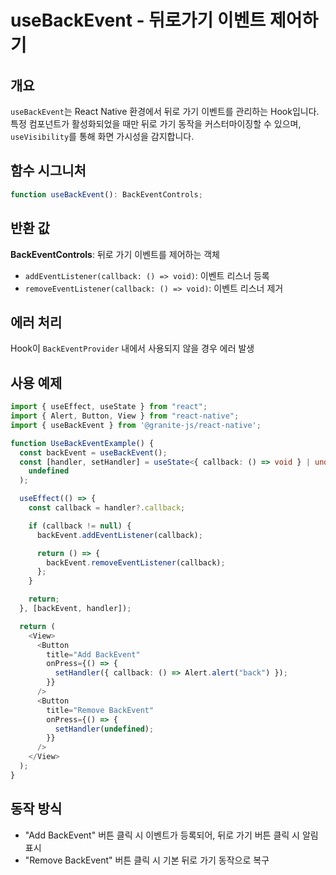 # useBackEvent - 뒤로가기 이벤트 제어하기

## 개요

`useBackEvent`는 React Native 환경에서 뒤로 가기 이벤트를 관리하는 Hook입니다. 특정 컴포넌트가 활성화되었을 때만 뒤로 가기 동작을 커스터마이징할 수 있으며, `useVisibility`를 통해 화면 가시성을 감지합니다.

## 함수 시그니처

```typescript
function useBackEvent(): BackEventControls;
```

## 반환 값

**BackEventControls**: 뒤로 가기 이벤트를 제어하는 객체

- `addEventListener(callback: () => void)`: 이벤트 리스너 등록
- `removeEventListener(callback: () => void)`: 이벤트 리스너 제거

## 에러 처리

Hook이 `BackEventProvider` 내에서 사용되지 않을 경우 에러 발생

## 사용 예제

```typescript
import { useEffect, useState } from "react";
import { Alert, Button, View } from "react-native";
import { useBackEvent } from '@granite-js/react-native';

function UseBackEventExample() {
  const backEvent = useBackEvent();
  const [handler, setHandler] = useState<{ callback: () => void } | undefined>(
    undefined
  );

  useEffect(() => {
    const callback = handler?.callback;

    if (callback != null) {
      backEvent.addEventListener(callback);

      return () => {
        backEvent.removeEventListener(callback);
      };
    }

    return;
  }, [backEvent, handler]);

  return (
    <View>
      <Button
        title="Add BackEvent"
        onPress={() => {
          setHandler({ callback: () => Alert.alert("back") });
        }}
      />
      <Button
        title="Remove BackEvent"
        onPress={() => {
          setHandler(undefined);
        }}
      />
    </View>
  );
}
```

## 동작 방식

- "Add BackEvent" 버튼 클릭 시 이벤트가 등록되어, 뒤로 가기 버튼 클릭 시 알림 표시
- "Remove BackEvent" 버튼 클릭 시 기본 뒤로 가기 동작으로 복구
